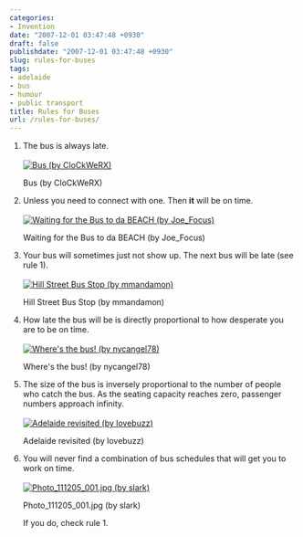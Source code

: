 ```yaml
---
categories:
- Invention
date: "2007-12-01 03:47:48 +0930"
draft: false
publishdate: "2007-12-01 03:47:48 +0930"
slug: rules-for-buses
tags:
- adelaide
- bus
- humour
- public transport
title: Rules for Buses
url: /rules-for-buses/
---
```

1.  The bus is always late.\
    \
    [![Bus
    (by CloCkWeRX)](//static.flickr.com/31/43512195_eeb6c76bb8_m.jpg "Bus (by CloCkWeRX)")](//www.flickr.com/photos/clockwerx/43512195/ "Bus (by CloCkWeRX)")

    Bus (by CloCkWeRX)

2.  Unless you need to connect with one. Then **it** will be on time.\
    \
    [![Waiting for the Bus to da BEACH
    (by Joe\_Focus)](//static.flickr.com/23/28884421_65f37c6d03_m.jpg "Waiting for the Bus to da BEACH (by Joe_Focus)")](//www.flickr.com/photos/okiboi/28884421/ "Waiting for the Bus to da BEACH (by Joe_Focus)")

    Waiting for the Bus to da BEACH (by Joe\_Focus)

3.  Your bus will sometimes just not show up. The next bus will be late
    (see rule 1).\
    \
    [![Hill Street Bus Stop
    (by mmandamon)](//static.flickr.com/2221/1563673435_5153030947_m.jpg "Hill Street Bus Stop (by mmandamon)")](//www.flickr.com/photos/in-hindsight/1563673435/ "Hill Street Bus Stop (by mmandamon)")

    Hill Street Bus Stop (by mmandamon)

4.  How late the bus will be is directly proportional to how desperate
    you are to be on time.\
    \
    [![Where's the bus!
    (by nycangel78)](//static.flickr.com/86/270853603_f8c9993e74_m.jpg "Where's the bus! (by nycangel78)")](//www.flickr.com/photos/nycangel/270853603/ "Where's the bus! (by nycangel78)")

    Where's the bus! (by nycangel78)

5.  The size of the bus is inversely proportional to the number of
    people who catch the bus. As the seating capacity reaches zero,
    passenger numbers approach infinity.\
    \
    [![Adelaide revisited
    (by lovebuzz)](//static.flickr.com/64/200938982_c996d386b5_m.jpg "Adelaide revisited (by lovebuzz)")](//www.flickr.com/photos/lovebuzz/200938982/ "Adelaide revisited (by lovebuzz)")

    Adelaide revisited (by lovebuzz)

6.  You will never find a combination of bus schedules that will get you
    to work on time.\
    \
    [![Photo\_111205\_001.jpg
    (by slark)](//static.flickr.com/1086/740850090_5a25b281c7_m.jpg "Photo_111205_001.jpg (by slark)")](//www.flickr.com/photos/slark/740850090/ "Photo_111205_001.jpg (by slark)")

    Photo\_111205\_001.jpg (by slark)

    If you do, check rule 1.


